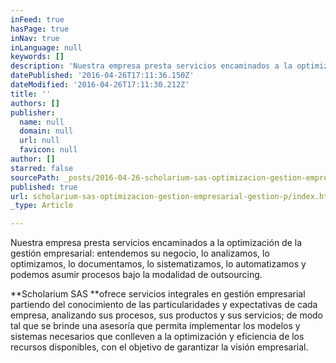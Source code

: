 ```yaml
---
inFeed: true
hasPage: true
inNav: true
inLanguage: null
keywords: []
description: 'Nuestra empresa presta servicios encaminados a la optimización de la gestión empresarial: entendemos su negocio, lo analizamos, lo optimizamos, lo documentamos, lo sistematizamos, lo automatizamos y podemos asumir procesos bajo la modalidad de outsourcing.'
datePublished: '2016-04-26T17:11:36.150Z'
dateModified: '2016-04-26T17:11:30.212Z'
title: ''
authors: []
publisher:
  name: null
  domain: null
  url: null
  favicon: null
author: []
starred: false
sourcePath: _posts/2016-04-26-scholarium-sas-optimizacion-gestion-empresarial-gestion-p.md
published: true
url: scholarium-sas-optimizacion-gestion-empresarial-gestion-p/index.html
_type: Article

---
```

Nuestra empresa presta servicios encaminados a la optimización de la gestión empresarial: entendemos su negocio, lo analizamos, lo optimizamos, lo documentamos, lo sistematizamos, lo automatizamos y podemos asumir procesos bajo la modalidad de outsourcing.

**Scholarium SAS **ofrece servicios integrales en gestión empresarial partiendo del conocimiento de las particularidades y expectativas de cada empresa, analizando sus procesos, sus productos y sus servicios; de modo tal que se brinde una asesoría que permita implementar los modelos y sistemas necesarios que conlleven a la optimización y eficiencia de los recursos disponibles, con el objetivo de garantizar la visión empresarial.